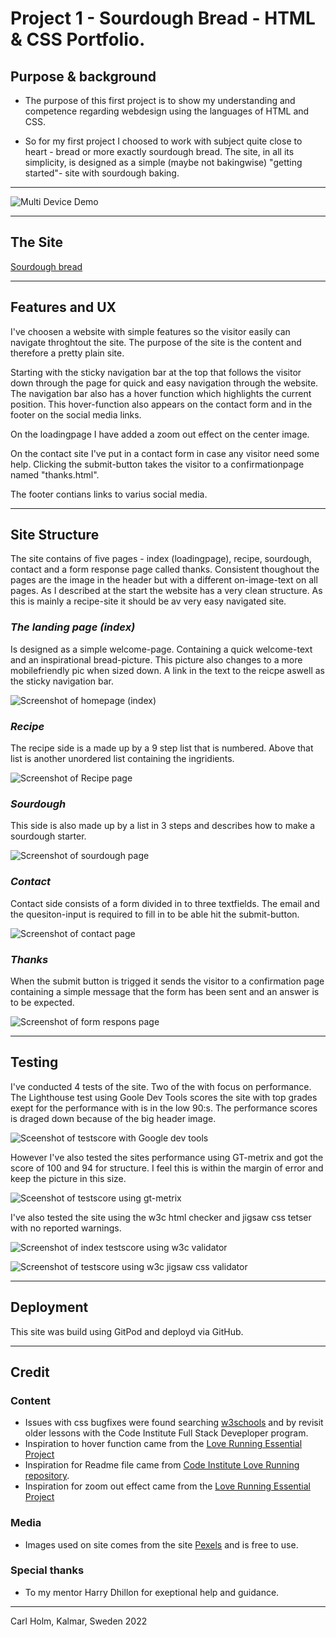 # Project 1 - Sourdough Bread - HTML & CSS Portfolio.

## Purpose & background

* The purpose of this first project is to show my understanding and competence regarding webdesign using the languages of HTML and CSS. 

* So for my first project I choosed to work with subject quite close to heart - bread or more exactly sourdough bread.
The site, in all its simplicity, is designed as a simple (maybe not bakingwise) "getting started"- site with sourdough baking. 

***

![Multi Device Demo](assets/images-readme/sourdough-mockup.png)

***

## The Site
[Sourdough bread](https://callee84.github.io/surdegen/index.html)

***

## Features and UX
I've choosen a website with simple features so the visitor easily can navigate throghtout the site. The purpose of the site is the content and therefore a pretty plain site.

Starting with the sticky navigation bar at the top that follows the visitor down through the page for quick and easy navigation through the website. The navigation bar also has a hover function which highlights the current position. This hover-function also appears on the contact form and in the footer on the social media links.

On the loadingpage I have added a zoom out effect on the center image. 

On the contact site I've put in a contact form in case any visitor need some help. Clicking the submit-button takes the visitor to a confirmationpage named "thanks.html".

The footer contians links to varius social media. 

***

## Site Structure
The site contains of five pages - index (loadingpage), recipe, sourdough, contact and a form response page called thanks.
Consistent thoughout the pages are the image in the header but with a different on-image-text on all pages.
As I described at the start the website has a very clean structure. As this is mainly a recipe-site it should be av very easy navigated site. 

### *The landing page (index)*
Is designed as a simple welcome-page. Containing a quick welcome-text and an inspirational bread-picture. This picture also changes to a more mobilefriendly pic when sized down. A link in the text to the reicpe aswell as the sticky navigation bar.

![Screenshot of homepage (index)](assets/images-readme/screen-index.png)

### *Recipe*
The recipe side is a made up by a 9 step list that is numbered. Above that list is another unordered list containing the ingridients. 

![Screenshot of Recipe page](/assets/images-readme/screen-recipe.png)

### *Sourdough*
This side is also made up by a list in 3 steps and describes how to make a sourdough starter. 

![Screenshot of sourdough page](/assets/images-readme/screen-sourdough.png)

### *Contact*
Contact side consists of a form divided in to three textfields. The email and the quesiton-input is required to fill in to be able hit the submit-button.

![Screenshot of contact page](/assets/images-readme/screen-contact.png)

### *Thanks*
When the submit button is trigged it sends the visitor to a confirmation page containing a simple message that the form has been sent and an answer is to be expected.

![Screenshot of form respons page](/assets/images-readme/screen-thanks.png)

***

## Testing
I've conducted 4 tests of the site. Two of the with focus on performance. 
The Lighthouse test using Goole Dev Tools scores the site with top grades exept for the performance with is in the low 90:s. The performance scores is draged down because of the big header image. 

![Sceenshot of testscore with Google dev tools](/assets/images-readme/performance-lighthouse-sourdough.jpeg)

However I've also tested the sites performance using GT-metrix and got the score of 100 and 94 for structure. I feel this is within the margin of error and keep the picture in this size.

![Sceenshot of testscore using gt-metrix](/assets/images-readme/performance-gtmetrix-sourdough.jpeg)

I've also tested the site using the w3c html checker and jigsaw css tetser with no reported warnings.

![Screenshot of index testscore using w3c validator](/assets/images-readme/screen-w3c.png)



![Screenshot of testscore using w3c jigsaw css validator](/assets/images-readme/w3c-css.png)

***

## Deployment
This site was build using GitPod and deployd via GitHub.

***

## Credit

### Content
* Issues with css bugfixes were found searching [w3schools](https://www.w3schools.com/) and by revisit older lessons with the Code Institute Full Stack Deveploper program.
* Inspiration to hover function came from the [Love Running Essential Project](https://callee84.github.io/love-running/)
* Inspiration for Readme file came from [Code Institute Love Running repository](https://github.com/Code-Institute-Solutions/readme-template). 
* Inspiration for zoom out effect came from the [Love Running Essential Project](https://callee84.github.io/love-running/)


### Media
* Images used on site comes from the site [Pexels](https://www.pexels.com/) and is free to use.

### Special thanks
* To my mentor Harry Dhillon for exeptional help and guidance.

***

Carl Holm,
Kalmar, Sweden 
2022